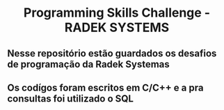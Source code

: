 <h1 align="center"> Programming Skills Challenge - RADEK SYSTEMS </h1>

<h2> Nesse repositório estão guardados os desafios de programação da Radek Systemas <h2>

<h2> Os codígos foram escritos em C/C++ e a pra consultas foi utilizado o SQL</h2>
